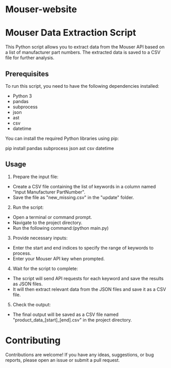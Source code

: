 # Mouser-website
# Mouser Data Extraction Script

This Python script allows you to extract data from the Mouser API based on a list of manufacturer part numbers. The extracted data is saved to a CSV file for further analysis.

## Prerequisites

To run this script, you need to have the following dependencies installed:

- Python 3
- pandas
- subprocess
- json
- ast
- csv
- datetime

You can install the required Python libraries using pip:

pip install pandas subprocess json ast csv datetime

## Usage
1. Prepare the input file:
  - Create a CSV file containing the list of keywords in a column named "Input Manufacturer PartNumber".
  - Save the file as "new_missing.csv" in the "update" folder.

2. Run the script:
  - Open a terminal or command prompt.
  - Navigate to the project directory.
  - Run the following command:(python main.py)

3. Provide necessary inputs:
  - Enter the start and end indices to specify the range of keywords to process.
  - Enter your Mouser API key when prompted.

4. Wait for the script to complete:
  - The script will send API requests for each keyword and save the results as JSON files.
  - It will then extract relevant data from the JSON files and save it as a CSV file.

5. Check the output:

  - The final output will be saved as a CSV file named "product_data_[start]_[end].csv" in the project directory.

# Contributing

Contributions are welcome! If you have any ideas, suggestions, or bug reports, please open an issue or submit a pull request.





 

